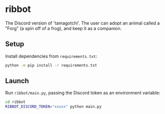 # ribbot
The Discord version of 'tamagotchi'. The user can adopt an animal called a "Forg" (a spin off of a frog), and keep it as a companion.

## Setup

Install dependencies from `requirements.txt`:

```sh
python -m pip install -r requirements.txt
```

## Launch

Run `ribbot/main.py`, passing the Discord token as an environment variable:

```sh
cd ribbot
RIBBOT_DISCORD_TOKEN="xxxxx" python main.py
```
